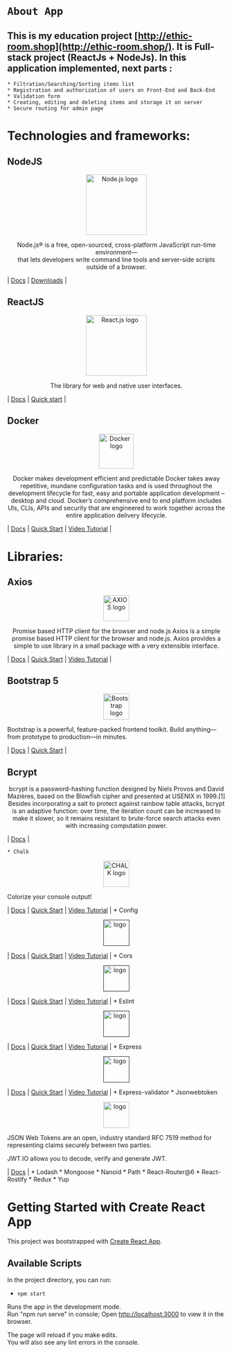 # `About App`

## This is my education project [http://ethic-room.shop](http://ethic-room.shop/). It is Full-stack project (ReactJs + NodeJs). In this application implemented, next parts :
    * Filtration/Searching/Sorting items list
    * Registration and authorization of users on Front-End and Back-End
    * Validation form
    * Creating, editing and deleting items and storage it on server
    * Secure routing for admin page

# Technologies and frameworks:
## NodeJS

<p align="center"> 
    <a href="https://nodejs.org/">
        <img src="https://raw.githubusercontent.com/nodejs/nodejs.org/main/public/static/images/logo-hexagon.svg" alt="Node.js logo" height="140">
    </a>
</p>
    
<p align="center">  
    Node.js® is a free, open-sourced, cross-platform JavaScript run-time environment—<br> that lets developers write command line tools and server-side scripts outside of a browser.
</p>

| [Docs](https://https://nodejs.org/en/docs) | [Downloads](https://nodejs.org/en/download) |

## ReactJS
<p align="center"> 
    <a href="https://react.dev/">
        <img src="https://upload.wikimedia.org/wikipedia/commons/a/a7/React-icon.svg" alt="React.js logo" height="140">
    </a>
</p>

<p align="center">  
    The library for web and native user interfaces.
</p>

| [Docs](https://react.dev/learn) | [Quick start](https://react.dev/learn/installation) |

## Docker

<p align="center"> 
    <a href="https://www.docker.com/">
        <img src="https://upload.wikimedia.org/wikipedia/commons/4/4e/Docker_%28container_engine%29_logo.svg" alt="Docker logo" height="80">
    </a>
</p>

<p align="center">  
    Docker makes development efficient and predictable
Docker takes away repetitive, mundane configuration tasks and is used throughout the development lifecycle for fast, easy and portable application development – desktop and cloud. Docker’s comprehensive end to end platform includes UIs, CLIs, APIs and security that are engineered to work together across the entire application delivery lifecycle.
</p>

| [Docs](https://docs.docker.com/) | [Quick Start](https://www.docker.com/get-started/) | [Video Tutorial](https://www.youtube.com/watch?v=n9uCgUzfeRQ) |


# Libraries:
## Axios
<p align="center"> 
    <a href="https://axios-http.com/">
        <img src="https://upload.wikimedia.org/wikipedia/commons/d/d1/Axios_%28computer_library%29_logo.svg" alt="AXIOS logo" height="60">
    </a>
</p>

<p align="center">  
    Promise based HTTP client for the browser and node.js
Axios is a simple promise based HTTP client for the browser and node.js. Axios provides a simple to use library in a small package with a very extensible interface.
</p>

| [Docs](https://github.com/axios/axios) | [Quick Start](https://axios-http.com/docs/intro) | [Video Tutorial](https://www.youtube.com/watch?v=fDVhl3DGkD0) |

## Bootstrap 5
<p align="center"> 
    <a href="https://getbootstrap.com/">
        <img src="https://upload.wikimedia.org/wikipedia/commons/b/b2/Bootstrap_logo.svg" alt="Bootstrap logo" height="60">
    </a>
</p>
Bootstrap is a powerful, feature-packed frontend toolkit. Build anything—from prototype to production—in minutes.
<p align="center">  
    
</p>

| [Docs](https://getbootstrap.com/docs/5.3/getting-started/introduction/) | [Quick Start](https://getbootstrap.com/docs/5.3/getting-started/introduction/) | 

## Bcrypt
<p align="center">  
bcrypt is a password-hashing function designed by Niels Provos and David Mazières, based on the Blowfish cipher and presented at USENIX in 1999.[1] Besides incorporating a salt to protect against rainbow table attacks, bcrypt is an adaptive function: over time, the iteration count can be increased to make it slower, so it remains resistant to brute-force search attacks even with increasing computation power.


</p>

| [Docs](https://www.npmjs.com/package/bcrypt) |

    * Chalk
<p align="center"> 
    <a href="https://www.npmjs.com/package/chalk">
        <img src="https://raw.githubusercontent.com/chalk/chalk/a370f468a43999e4397094ff5c3d17aadcc4860e/media/logo.svg" alt="CHALK logo" height="60">
    </a>
</p>
    Colorize your console output!
<p align="center">  

</p>

| [Docs](https://www.npmjs.com/package/chalk) | [Quick Start](https://www.npmjs.com/package/chalk) | [Video Tutorial](https://www.youtube.com/watch?v=czsc2rsS3NY) |
    * Config
<p align="center"> 
    <a href="">
        <img src="" alt="logo" height="60">
    </a>
</p>

<p align="center">  

</p>

| [Docs]() | [Quick Start]() | [Video Tutorial]() |
    * Cors
<p align="center"> 
    <a href="">
        <img src="" alt="logo" height="60">
    </a>
</p>

<p align="center">  

</p>

| [Docs]() | [Quick Start]() | [Video Tutorial]() |
    * Eslint
<p align="center"> 
    <a href="">
        <img src="" alt="logo" height="60">
    </a>
</p>

<p align="center">  

</p>

| [Docs]() | [Quick Start]() | [Video Tutorial]() |
    * Express
<p align="center"> 
    <a href="">
        <img src="" alt="logo" height="60">
    </a>
</p>

<p align="center">  

</p>

| [Docs]() | [Quick Start]() | [Video Tutorial]() |
    * Express-validator
    * Jsonwebtoken
<p align="center"> 
    <a href="https://jwt.io/">
        <img src="https://jwt.io/img/pic_logo.svg" alt="logo" height="60">
    </a>
</p>
JSON Web Tokens are an open, industry standard RFC 7519 method for representing claims securely between two parties.

JWT.IO allows you to decode, verify and generate JWT.
<p align="center">  

</p>

| [Docs](https://www.npmjs.com/package/jsonwebtoken) |
    * Lodash
    * Mongoose
    * Nanoid
    * Path
    * React-Router@6
    * React-Rostify
    * Redux
    * Yup

# Getting Started with Create React App

This project was bootstrapped with [Create React App](https://github.com/facebook/create-react-app).

## Available Scripts

In the project directory, you can run:

* `npm start`

Runs the app in the development mode.\
Run "npm run serve" in console;
Open [http://localhost:3000](http://localhost:3000) to view it in the browser.

The page will reload if you make edits.\
You will also see any lint errors in the console.

